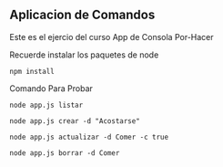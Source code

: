 
## Aplicacion de Comandos

Este es el ejercio del curso
App de Consola Por-Hacer


Recuerde instalar los paquetes de node

```
npm install
```



Comando Para Probar

```
node app.js listar

node app.js crear -d "Acostarse"

node app.js actualizar -d Comer -c true

node app.js borrar -d Comer
```


